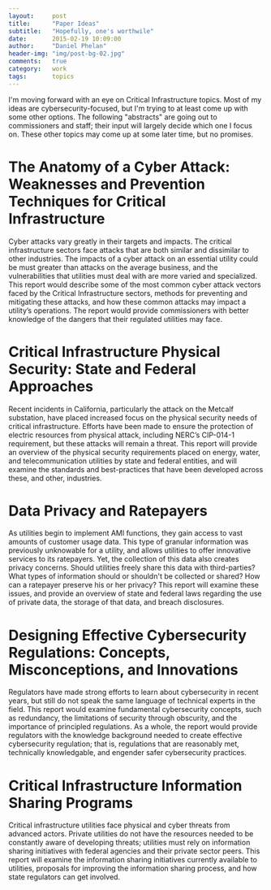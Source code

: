 ```yaml
---
layout:     post
title:      "Paper Ideas"
subtitle:   "Hopefully, one's worthwile"
date:       2015-02-19 10:09:00
author:     "Daniel Phelan"
header-img: "img/post-bg-02.jpg"
comments:   true
category:   work
tags:       topics
---
```


I'm moving forward with an eye on Critical Infrastructure topics. Most of my ideas are cybersecurity-focused, but I'm trying to at least come up with some other options. The following "abstracts" are going out to commissioners and staff; their input will largely decide which one I focus on. These other topics may come up at some later time, but no promises.

# The Anatomy of a Cyber Attack: Weaknesses and Prevention Techniques for Critical Infrastructure #
Cyber attacks vary greatly in their targets and impacts. The critical infrastructure sectors face attacks that are both similar and dissimilar to other industries. The impacts of a cyber attack on an essential utility could be must greater than attacks on the average business, and the vulnerabilities that utilities must deal with are more varied and specialized. This report would describe some of the most common cyber attack vectors faced by the Critical Infrastructure sectors, methods for preventing and mitigating these attacks, and how these common attacks may impact a utility’s operations. The report would provide commissioners with better knowledge of the dangers that their regulated utilities may face.

# Critical Infrastructure Physical Security: State and Federal Approaches #
Recent incidents in California, particularly the attack on the Metcalf substation, have placed increased focus on the physical security needs of critical infrastructure. Efforts have been made to ensure the protection of electric resources from physical attack, including NERC’s CIP-014-1 requirement, but these attacks will remain a threat. This report will provide an overview of the physical security requirements placed on energy, water, and telecommunication utilities by state and federal entities, and will examine the standards and best-practices that have been developed across these, and other, industries.

# Data Privacy and Ratepayers #
As utilities begin to implement AMI functions, they gain access to vast amounts of customer usage data. This type of granular information was previously unknowable for a utility, and allows utilities to offer innovative services to its ratepayers. Yet, the collection of this data also creates privacy concerns. Should utilities freely share this data with third-parties? What types of information should or shouldn't be collected or shared? How can a ratepayer preserve his or her privacy? This report will examine these issues, and provide an overview of state and federal laws regarding the use of private data, the storage of that data, and breach disclosures.

# Designing Effective Cybersecurity Regulations: Concepts, Misconceptions, and Innovations #
Regulators have made strong efforts to learn about cybersecurity in recent years, but still do not speak the same language of technical experts in the field. This report would examine fundamental cybersecurity concepts, such as redundancy, the limitations of security through obscurity, and the importance of principled regulations. As a whole, the report would provide regulators with the knowledge background needed to create effective cybersecurity regulation; that is, regulations that are reasonably met, technically knowledgable, and engender safer cybersecurity practices.

# Critical Infrastructure Information Sharing Programs #
Critical infrastructure utilities face physical and cyber threats from advanced actors. Private utilities do not have the resources needed to be constantly aware of developing threats; utilities must rely on information sharing initiatives with federal agencies and their private sector peers. This report will examine the information sharing initiatives currently available to utilities, proposals for improving the information sharing process, and how state regulators can get involved.
